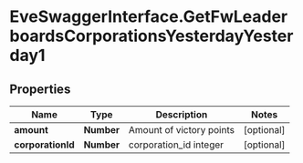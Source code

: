 # EveSwaggerInterface.GetFwLeaderboardsCorporationsYesterdayYesterday1

## Properties
Name | Type | Description | Notes
------------ | ------------- | ------------- | -------------
**amount** | **Number** | Amount of victory points | [optional] 
**corporationId** | **Number** | corporation_id integer | [optional] 


